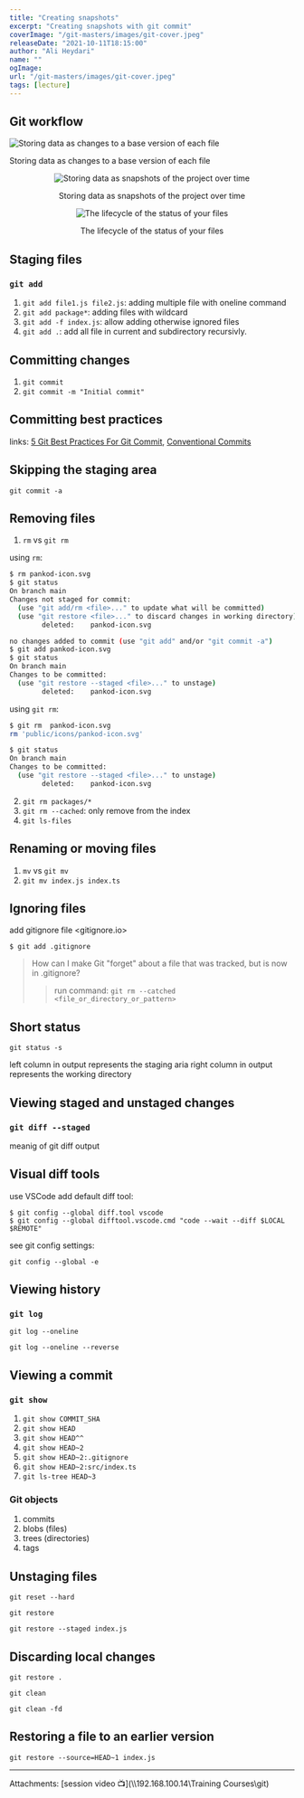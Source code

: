```yaml
---
title: "Creating snapshots"
excerpt: "Creating snapshots with git commit"
coverImage: "/git-masters/images/git-cover.jpeg"
releaseDate: "2021-10-11T18:15:00"
author: "Ali Heydari"
name: ""
ogImage:
url: "/git-masters/images/git-cover.jpeg"
tags: [lecture]
---
```


## Git workflow

![Storing data as changes to a base version of each file](https://git-scm.com/book/en/v2/images/deltas.png "Storing data as changes to a base version of each file")

<figcaption>Storing data as changes to a base version of each file</figcaption>
</figure>

<figure style="text-align:center">

![Storing data as snapshots of the project over time](https://git-scm.com/book/en/v2/images/snapshots.png "Storing data as snapshots of the project over time")

<figcaption>Storing data as snapshots of the project over time</figcaption>
</figure>

<figure style="text-align:center">

![The lifecycle of the status of your files](https://git-scm.com/book/en/v2/images/lifecycle.png "The lifecycle of the status of your files")

<figcaption>The lifecycle of the status of your files</figcaption>
</figure>

## Staging files

### `git add`

1. `git add file1.js file2.js`: adding multiple file with oneline command
2. `git add package*`: adding files with wildcard
3. `git add -f index.js`: allow adding otherwise ignored files
4. `git add .`: add all file in current and subdirectory recursivly.

## Committing changes

1. `git commit`
2. `git commit -m "Initial commit"`

## Committing best practices

links: [5 Git Best Practices For Git Commit](https://www.perforce.com/blog/vcs/git-best-practices-git-commit),
[Conventional Commits](https://www.conventionalcommits.org/en/v1.0.0/)

## Skipping the staging area

`git commit -a`

## Removing files

1. `rm` vs `git rm`

using `rm`:

```bash
$ rm pankod-icon.svg
$ git status
On branch main
Changes not staged for commit:
  (use "git add/rm <file>..." to update what will be committed)
  (use "git restore <file>..." to discard changes in working directory)
        deleted:    pankod-icon.svg

no changes added to commit (use "git add" and/or "git commit -a")
$ git add pankod-icon.svg
$ git status
On branch main
Changes to be committed:
  (use "git restore --staged <file>..." to unstage)
        deleted:    pankod-icon.svg


```

using `git rm`:

```bash
$ git rm  pankod-icon.svg
rm 'public/icons/pankod-icon.svg'

$ git status
On branch main
Changes to be committed:
  (use "git restore --staged <file>..." to unstage)
        deleted:    pankod-icon.svg


```

2. `git rm packages/*`
3. `git rm --cached`: only remove from the index
4. `git ls-files`

## Renaming or moving files

1. `mv` vs `git mv`
2. `git mv index.js index.ts`

## Ignoring files

add gitignore file <gitignore.io>

```
$ git add .gitignore
```

> How can I make Git "forget" about a file that was tracked, but is now in .gitignore?
>
> > run command: `git rm --catched <file_or_directory_or_pattern>`

## Short status

`git status -s`

left column in output represents the staging aria
right column in output represents the working directory

## Viewing staged and unstaged changes

### `git diff --staged`

meanig of git diff output

## Visual diff tools

use VSCode add default diff tool:

```
$ git config --global diff.tool vscode
$ git config --global difftool.vscode.cmd "code --wait --diff $LOCAL $REMOTE"
```

see git config settings:

`git config --global -e`

## Viewing history

### `git log`

`git log --oneline`

`git log --oneline --reverse`

## Viewing a commit

### `git show`

1. `git show COMMIT_SHA`
2. `git show HEAD`
3. `git show HEAD^^`
4. `git show HEAD~2`
5. `git show HEAD~2:.gitignore`
6. `git show HEAD~2:src/index.ts`
7. `git ls-tree HEAD~3`

### Git objects

1. commits
2. blobs (files)
3. trees (directories)
4. tags

## Unstaging files

`git reset --hard`

`git restore`

`git restore --staged index.js`

## Discarding local changes

`git restore .`

`git clean`

`git clean -fd`

## Restoring a file to an earlier version

`git restore --source=HEAD~1 index.js`

---

Attachments:
[session video 📺](\\\\192.168.100.14\Training Courses\git)
